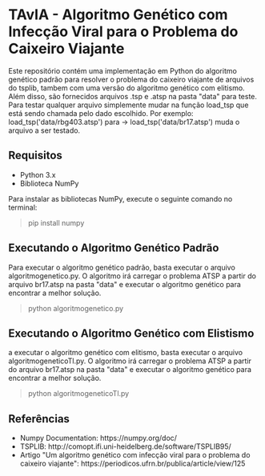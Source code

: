 # TAvIA - Algoritmo Genético com Infecção Viral para o Problema do Caixeiro Viajante

Este repositório contém uma implementação em Python do algoritmo genético padrão para resolver o problema do caixeiro viajante de arquivos do tsplib, tambem com uma versão do algoritmo genético com elitismo. Além disso, são fornecidos arquivos .tsp e .atsp na pasta "data" para teste. Para testar qualquer arquivo simplemente mudar na função load_tsp que está sendo chamada pelo dado escolhido. Por exemplo: load_tsp('data/rbg403.atsp') para -> load_tsp('data/br17.atsp') muda o arquivo a ser testado.

<h2>Requisitos</h2>
<ul>
<li>Python 3.x</li>
<li>Biblioteca NumPy</li>
</ul>

Para instalar as bibliotecas NumPy, execute o seguinte comando no terminal:

>pip install numpy

<h2>Executando o Algoritmo Genético Padrão</h2>

Para executar o algoritmo genético padrão, basta executar o arquivo algoritmogenetico.py. O algoritmo irá carregar o problema ATSP a partir do arquivo br17.atsp na pasta "data" e executar o algoritmo genético para encontrar a melhor solução.

> python algoritmogenetico.py

<h2>Executando o Algoritmo Genético com Elistismo</h2>

a executar o algoritmo genético com elitismo, basta executar o arquivo algoritmogeneticoTl.py. O algoritmo irá carregar o problema ATSP a partir do arquivo br17.atsp na pasta "data" e executar o algoritmo genético para encontrar a melhor solução.

> python algoritmogeneticoTl.py
<h2>Referências</h2>
<ul>
<li>Numpy Documentation: https://numpy.org/doc/</li>
<li>TSPLIB: http://comopt.ifi.uni-heidelberg.de/software/TSPLIB95/</li>
<li>Artigo "Um algoritmo genético com infecção viral para o problema do caixeiro viajante": https://periodicos.ufrn.br/publica/article/view/125</li>
</ul>
